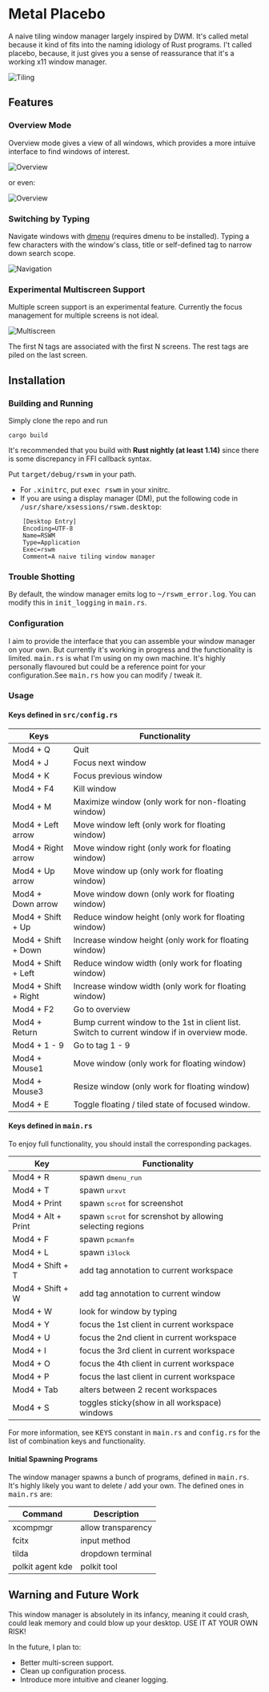 # Metal Placebo
A naive tiling window manager largely inspired by DWM. It's called metal because it kind of fits
into the naming idiology of Rust programs. I't called placebo, because, it just gives you a sense
of reassurance that it's a working x11 window manager.

![Tiling](https://raw.githubusercontent.com/kkspeed/metal-placebo/master/images/tiling.png)

## Features
### Overview Mode
Overview mode gives a view of all windows, which provides a more intuive
interface to find windows of interest.

![Overview](https://raw.githubusercontent.com/kkspeed/metal-placebo/master/images/overview.png)

or even:

![Overview](https://raw.githubusercontent.com/kkspeed/metal-placebo/master/images/overview_2.png)

### Switching by Typing
Navigate windows with [dmenu](http://tools.suckless.org/dmenu/) (requires dmenu to be installed).
Typing a few characters with the window's class, title or self-defined tag to narrow down search
scope.

![Navigation](https://raw.githubusercontent.com/kkspeed/metal-placebo/master/images/navigate.png)

### Experimental Multiscreen Support
Multiple screen support is an experimental feature. Currently the focus management for multiple screens
is not ideal.

![Multiscreen](https://raw.githubusercontent.com/kkspeed/metal-placebo/master/images/multiscreen.png)

The first N tags are associated with the first N screens. The rest tags are piled on the last screen.

## Installation
### Building and Running
Simply clone the repo and run

    cargo build

It's recommended that you build with **Rust nightly (at least 1.14)** since there is some discrepancy
in FFI callback syntax.

Put <tt>target/debug/rswm</tt> in your path.
- For <tt>.xinitrc</tt>, put <tt> exec rswm</tt> in your xinitrc.
- If you are using a display manager (DM), put the following code in <tt>/usr/share/xsessions/rswm.desktop</tt>:

~~~
    [Desktop Entry]
    Encoding=UTF-8
    Name=RSWM
    Type=Application
    Exec=rswm
    Comment=A naive tiling window manager
~~~

### Trouble Shotting
By default, the window manager emits log to <tt>~/rswm_error.log</tt>. You can modify this in <tt>init_logging</tt>
in <tt>main.rs</tt>.

### Configuration
I aim to provide the interface that you can assemble your window manager on your own. But currently it's working in
progress and the functionality is limited. <tt>main.rs</tt> is what I'm using on my own machine. It's highly personally
flavoured but could be a reference point for your configuration.See <tt>main.rs</tt> how you can modify / tweak it.


### Usage
#### Keys defined in <tt>src/config.rs</tt>

| Keys                 | Functionality                                                                                |
|----------------------|----------------------------------------------------------------------------------------------|
| Mod4 + Q             | Quit                                                                                         |
| Mod4 + J             | Focus next window                                                                            |
| Mod4 + K             | Focus previous window                                                                        |
| Mod4 + F4            | Kill window                                                                                  |
| Mod4 + M             | Maximize window (only work for non-floating window)                                          |
| Mod4 + Left arrow    | Move window left (only work for floating window)                                             |
| Mod4 + Right arrow   | Move window right (only work for floating window)                                            |
| Mod4 + Up arrow      | Move window up (only work for floating window)                                               |
| Mod4 + Down arrow    | Move window down (only work for floating window)                                             |
| Mod4 + Shift + Up    | Reduce window height (only work for floating window)                                         |
| Mod4 + Shift + Down  | Increase window height (only work for floating window)                                       |
| Mod4 + Shift + Left  | Reduce window width (only work for floating window)                                          |
| Mod4 + Shift + Right | Increase window width (only work for floating window)                                        |
| Mod4 + F2            | Go to overview                                                                               |
| Mod4 + Return        | Bump current window to the 1st in client list. Switch to current window if in overview mode. |
| Mod4 + 1 - 9         | Go to tag 1 - 9                                                                              |
| Mod4 + Mouse1        | Move window (only work for floating window)                                                  |
| Mod4 + Mouse3        | Resize window (only work for floating window)                                                |
| Mod4 + E             | Toggle floating / tiled state of focused window.                                             |

#### Keys defined in <tt>main.rs</tt>
To enjoy full functionality, you should install the corresponding packages.

| Key                | Functionality                                                    |
|--------------------|------------------------------------------------------------------|
| Mod4 + R           | spawn <tt>dmenu_run</tt>                                         |
| Mod4 + T           | spawn <tt>urxvt</tt>                                             |
| Mod4 + Print       | spawn <tt>scrot</tt> for screenshot                              |
| Mod4 + Alt + Print | spawn <tt>scrot</tt> for screnshot by allowing selecting regions |
| Mod4 + F           | spawn <tt>pcmanfm</tt>                                           |
| Mod4 + L           | spawn <tt>i3lock</tt>                                            |
| Mod4 + Shift + T   | add tag annotation to current workspace                          |
| Mod4 + Shift + W   | add tag annotation to current window                             |
| Mod4 + W           | look for window by typing                                        |
| Mod4 + Y           | focus the 1st client in current workspace                        |
| Mod4 + U           | focus the 2nd client in current workspace                        |
| Mod4 + I           | focus the 3rd client in current workspace                        |
| Mod4 + O           | focus the 4th client in current workspace                        |
| Mod4 + P           | focus the last client in current workspace                       |
| Mod4 + Tab         | alters between 2 recent workspaces                               |
| Mod4 + S           | toggles sticky(show in all workspace) windows                    |

For more information, see <tt>KEYS</tt> constant in <tt>main.rs</tt> and <tt>config.rs</tt> for the list of combination keys
and functionality.

#### Initial Spawning Programs
The window manager spawns a bunch of programs, defined in <tt>main.rs</tt>. It's highly likely you want to delete / add
your own. The defined ones in <tt>main.rs</tt> are:

| Command              | Description                                                                                |
|----------------------|----------------------------------------------------------------------------------------------|
| xcompmgr             | allow transparency  |
| fcitx                | input method |
| tilda                | dropdown terminal |
| polkit agent kde     | polkit tool |



## Warning and Future Work
This window manager is absolutely in its infancy, meaning it could crash, could leak memory and could blow up your
desktop. USE IT AT YOUR OWN RISK!

In the future, I plan to:
- Better multi-screen support.
- Clean up configuration process.
- Introduce more intuitive and cleaner logging.
